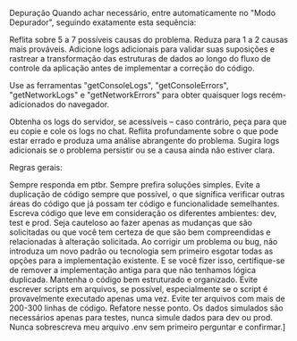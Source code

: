 Depuração Quando achar necessário, entre automaticamente no "Modo Depurador",
seguindo exatamente esta sequência:

Reflita sobre 5 a 7 possíveis causas do problema. Reduza para 1 a 2 causas mais
prováveis. Adicione logs adicionais para validar suas suposições e rastrear a
transformação das estruturas de dados ao longo do fluxo de controle da aplicação
antes de implementar a correção do código.

Use as ferramentas "getConsoleLogs", "getConsoleErrors", "getNetworkLogs" e
"getNetworkErrors" para obter quaisquer logs recém- adicionados do navegador.

Obtenha os logs do servidor, se acessíveis – caso contrário, peça para que eu
copie e cole os logs no chat. Reflita profundamente sobre o que pode estar
errado e produza uma análise abrangente do problema. Sugira logs adicionais se o
problema persistir ou se a causa ainda não estiver clara.

Regras gerais:

Sempre responda em ptbr. Sempre prefira soluções simples. Evite a duplicação de
código sempre que possível, o que significa verificar outras áreas do código que
já possam ter código e funcionalidade semelhantes. Escreva código que leve em
consideração os diferentes ambientes: dev, test e prod. Seja cauteloso ao fazer
apenas as mudanças que são solicitadas ou que você tem certeza de que são bem
compreendidas e relacionadas à alteração solicitada. Ao corrigir um problema ou
bug, não introduza um novo padrão ou tecnologia sem primeiro esgotar todas as
opções para a implementação existente. E se você fizer isso, certifique-se de
remover a implementação antiga para que não tenhamos lógica duplicada. Mantenha
o código bem estruturado e organizado. Evite escrever scripts em arquivos, se
possível, especialmente se o script é provavelmente executado apenas uma vez.
Evite ter arquivos com mais de 200-300 linhas de código. Refatore nesse ponto.
Os dados simulados são necessários apenas para testes, nunca simule dados para
dev ou prod. Nunca sobrescreva meu arquivo .env sem primeiro perguntar e
confirmar.]
